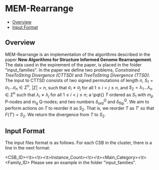 # MEM-Rearrange
<!-- (-   [Overview](#overview) -->
-   [Overview](#overview)
-   [Input Format](#if)
<!--
<a name='overview'>Overview</a>
--------

-->
<a name='overview'>Overview</a>
--------
MEM-Rearrange is an implementation of the algorithms described in the paper **New Algorithms for Structure Informed Genome
Rearrangement**.
The data used in the expirement of the paper, is placed in the folder "input_families".
In the paper we define two problems, *Constrained TreeToString Divergence (CTTSD)* and *TreeToString Divergence (TTSD)*.
The input to CTTSD consists of two signed permutations of length $n$, $S_1=\sigma_1 \dotso \sigma_n \in \Sigma^n$, $|\Sigma|=n$, such that $\sigma_i \neq \sigma_j$ for all $1 \leq i<j \leq n$, and $S_2=\lambda_1 \dotso \lambda_n \in \Sigma^n$ such that $\lambda_i \neq \lambda_j$ for all $1 \leq i<j \leq n$; a \pqt{} $T$ ordered as $S_1$ with $m_p$ P-nodes and $m_q$ Q-nodes; and two numbers $\delta^Q_{\mathsf{ord}}$ and $\delta^Q_{\mathsf{flip}}$. We aim to perform actions on $T$ to reorder it as $S_2$. That is, we reorder $T$ as $T'$ so that $F(T')=S_2$. We return the divergence from $T$ to $S_2$.


<a name='if'>Input Format</a>
--------
The input files format is as follows.
For each CSB in the cluster, there is a line in the next format:

<CSB_ID><\t><Length><\t><Score><\t>Instance_Count><\t><CSB><\t><Main_Category><\t><Family_ID>
Please see an example in the folder "input_families".


